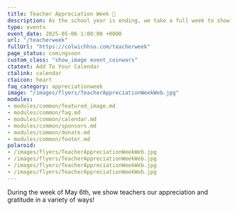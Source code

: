 ```yaml
---
title: Teacher Appreciation Week 💖
description: As the school year is ending, we take a full week to show our teachers love.
type: events
event_date: 2025-05-06 1:00:00 +0000
url: "/teacherweek"
fullUrl: "https://colwichhso.com/teacherweek"
page_status: comingsoon
custom_class: "show_image event_coinwars"
ctatext: Add To Your Calendar
ctalink: calendar
ctaicon: heart
faq_category: appreciationweek
image: "/images/flyers/TeacherAppreciationWeekWeb.jpg"
modules:
- modules/common/featured_image.md
- modules/common/faq.md
- modules/common/calendar.md
- modules/common/sponsors.md
- modules/common/donate.md
- modules/common/footer.md
polaroid: 
- /images/flyers/TeacherAppreciationWeekWeb.jpg
- /images/flyers/TeacherAppreciationWeekWeb.jpg
- /images/flyers/TeacherAppreciationWeekWeb.jpg
- /images/flyers/TeacherAppreciationWeekWeb.jpg
---
```

During the week of May 6th, we show teachers our appreciation and gratitude in a variety of ways!